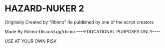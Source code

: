 # HAZARD-NUKER 2

Originally Created by "Rbimo" Re published by one of the script creators

Made By Rdimo-Discord.gg/rbimo
----EDUCATIONAL PURPOSES ONLY----

USE AT YOUR OWN RISK
